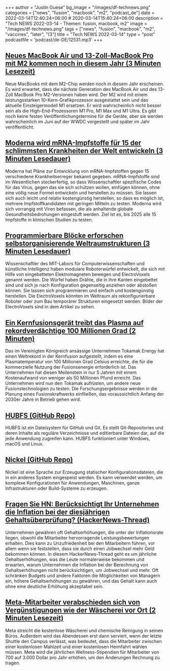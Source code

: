 +++
author = "Justin Guese"
bg_image = "/images/df-technews.png"
categories = ["news", "fusion", "macbook", "m2", "podcast_de"]
date = 2022-03-14T12:40:24+06:00 # 2020-03-14T15:40:24+06:00
description = "Tech NEWS 2022-03-14 - Themen: fusion, macbook, m2"
image = "/images/df-technews.png"
tags = ["news", "fusion", "macbook", "m2", "vaccines", "later", "(3"]
title = "Tech NEWS 2022-03-14"
type = "post"
podcastfile = 'podcast/de-DE/12531.mp3'
+++

## [Neues MacBook Air und 13-Zoll-MacBook Pro mit M2 kommen noch in diesem Jahr (3 Minuten Lesezeit)](https://9to5mac.com/2022/03/10/exclusive-new-macbook-air-and-13-inch-macbook-pro-with-m2-coming-later-this-year/)

 Neue MacBooks mit dem M2-Chip werden noch in diesem Jahr erscheinen. Es wird erwartet, dass die nächste Generation des MacBook Air und des 13-Zoll MacBook Pro M2-Versionen haben wird. Der M2 wird mit einem leistungsstarken 10-Kern-Grafikprozessor ausgestattet sein und das aktuelle Einsteigermodell M1 ersetzen. Er wird wahrscheinlich nicht besser sein als die High-End-Prozessoren M1 Pro, M1 Max und M1 Ultra. Es gibt noch keine festen Veröffentlichungstermine für die Geräte, aber sie werden wahrscheinlich im Juni auf der WWDC vorgestellt und später im Jahr veröffentlicht.

## [Moderna wird mRNA-Impfstoffe für 15 der schlimmsten Krankheiten der Welt entwickeln (3 Minuten Lesedauer)](https://singularityhub.com/2022/03/10/moderna-to-develop-mrna-vaccines-for-15-diseases-that-threaten-global-health/)

 Moderna hat Pläne zur Entwicklung von mRNA-Impfstoffen gegen 15 verschiedene Krankheitserreger bekannt gegeben. mRNA-Impfstoffe sind im Wesentlichen steckerfertig, so dass Wissenschaftler spezifische Codes für das Virus, gegen das sie sich schützen wollen, einfügen können, ohne eine völlig neue Formel entwickeln und herstellen zu müssen. Sie lassen sich auch leicht und relativ kostengünstig herstellen, so dass es möglich ist, mehrere Impfstoffkandidaten mit geringen Mitteln zu testen. Moderna wird sich vorrangig mit Viren befassen, die als anhaltende globale Gesundheitsbedrohungen eingestuft werden. Ziel ist es, bis 2025 alle 15 Impfstoffe in klinischen Studien zu testen.

## [Programmierbare Blöcke erforschen selbstorganisierende Weltraumstrukturen (3 Minuten Lesedauer)](https://spectrum.ieee.org/self-configurable-electrovoxel)

 Wissenschaftler des MIT-Labors für Computerwissenschaften und künstliche Intelligenz haben modulare Roboterwürfel entwickelt, die sich mit Hilfe von eingebetteten Elektromagneten bewegen und ElectroVoxels genannt werden. Die Würfel haben Drähte, die in ihre Kanten eingebettet sind und sich je nach Konfiguration gegenseitig anziehen oder abstoßen können. Sie lassen sich programmieren und einfach und kostengünstig herstellen. Die ElectroVoxels könnten im Weltraum als rekonfigurierbare Roboter oder zum Bau temporärer Strukturen eingesetzt werden. Bilder der ElectroVoxels sind in dem Artikel zu sehen.

## [Ein Kernfusionsgerät treibt das Plasma auf rekordverdächtige 100 Millionen Grad (2 Minuten)](https://interestingengineering.com/nuclear-fusion-plasma-record)

 Das im Vereinigten Königreich ansässige Unternehmen Tokamak Energy hat einen Weltrekord in der Kernfusion aufgestellt, indem es eine Plasmatemperatur von 100 Millionen Grad Celsius erreichte, die für die kommerzielle Nutzung der Fusionsenergie erforderlich ist. Das Unternehmen hat diesen Meilenstein in nur 5 Jahren mit einem Kostenaufwand von weniger als 50 Millionen Pfund erreicht. Das Unternehmen wird nun den Tokamak aufrüsten, um andere neue Fusionstechnologien zu testen. Die Forschungsergebnisse werden in die Planung eines Fusionskraftwerks einfließen, das voraussichtlich Anfang der 2030er Jahre in Betrieb gehen wird.

## [HUBFS (GitHub Repo)](https://github.com/winfsp/hubfs)

 HUBFS ist ein Dateisystem für GitHub und Git. Es stellt Git-Repositories und deren Inhalte als reguläre Verzeichnisse und editierbare Dateien dar, auf die jede Anwendung zugreifen kann. HUBFS funktioniert unter Windows, macOS und Linux.

## [Nickel (GitHub Repo)](https://github.com/tweag/nickel/)

 Nickel ist eine Sprache zur Erzeugung statischer Konfigurationsdateien, die in ein anderes System eingespeist werden. Es kann verwendet werden, um komplexe Konfigurationen für Anwendungen, Maschinen, ganze Infrastrukturen oder Build-Systeme zu erzeugen.

## [Fragen Sie HN: Berücksichtigt Ihr Unternehmen die Inflation bei der diesjährigen Gehaltsüberprüfung? (HackerNews-Thread)](https://news.ycombinator.com/item?id=30635501/1/0100017f87e78e7e-4a452351-fb25-4740-aafe-0b167fb9fb4b-000000/FqPPpjt4wRYL5aaWh2ncKYtQYu7XdOl4f25FFQa6fQs=240)

 Unternehmen gewähren oft Gehaltserhöhungen, die unter der Inflationsrate liegen, obwohl die Mitarbeiter hervorragende Leistungsbewertungen erhalten. Dies kann zu Unzufriedenheit bei den Mitarbeitern führen, vor allem wenn sie feststellen, dass sie durch einen Jobwechsel mehr Geld bekommen können. In diesem HackerNews-Thread geht es um jährliche Gehaltserhöhungen, was die Leute normalerweise bekommen und erwarten, warum Unternehmen die Inflation bei der Berechnung von Gehaltserhöhungen nicht berücksichtigen, um Jobwechsel und mehr. Oft schränken Budgets und andere Faktoren die Möglichkeiten von Managern ein, höhere Gehaltserhöhungen zu gewähren, und das Gehalt kann auch ohne eine deutliche Erhöhung akzeptabel sein.

## [Meta-Mitarbeiter verabschieden sich von Vergünstigungen wie der Wäscherei vor Ort (2 Minuten Lesezeit)](https://www.engadget.com/meta-employees-say-goodbye-to-perks-like-on-site-laundry-234802801.html)

 Meta streicht die kostenlose Wäscherei und chemische Reinigung in seinen Büros. Außerdem wird das Abendessen erst dann serviert, wenn der letzte Shuttle den Campus verlässt, was bedeutet, dass die Mitarbeiter zwischen einer kostenlosen Mahlzeit und einer kostenlosen Heimfahrt wählen müssen. Meta wird die jährlichen Wellness-Stipendien für Mitarbeiter von 700 auf 3.000 Dollar pro Jahr erhöhen, um den Änderungen Rechnung zu tragen.

